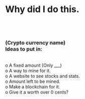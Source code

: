 <h1>Why did I do this.</h1>
<br>
<h3>
<br>(Crypto currency name)
<br>Ideas to put in: 
</h3>
<p>
<br>  o A fixed amount (Only ___)
<br>  o A way to mine for it. 
<br>  o A website to see stocks and stats. 
<br>  o Amount left to be mined. 
<br>  o Make a blockchain for it. 
<br>  o Give it a worth over 0 cents?
</p>
